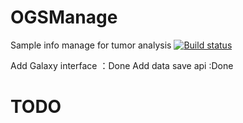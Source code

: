 # OGSManage
Sample info manage for tumor analysis
[![Build status](https://ci.appveyor.com/api/projects/status/f4tyrw72wjib5oe7?svg=true)](https://ci.appveyor.com/project/seahurt/ogsmanage)


Add Galaxy interface ：Done
Add data save api :Done

# TODO

